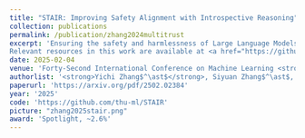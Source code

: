 ```yaml
---
title: "STAIR: Improving Safety Alignment with Introspective Reasoning"
collection: publications
permalink: /publication/zhang2024multitrust
excerpt: 'Ensuring the safety and harmlessness of Large Language Models (LLMs) has become equally critical as their performance in applications. However, existing safety alignment methods typically suffer from safety-performance trade-offs and the susceptibility to jailbreak attacks, primarily due to their reliance on direct refusals for malicious queries. In this paper, we propose <strong>STAIR</strong>, a novel framework that integrates \<strong>S</strong>afe\<strong>T</strong>y \<strong>A</strong>lignment with \<strong>I</strong>trospective \<strong>R</strong>easoning. We enable LLMs to identify safety risks through step-by-step analysis by self-improving chain-of-thought (CoT) reasoning with safety awareness. STAIR first equips the model with a structured reasoning capability and then advances safety alignment via iterative preference optimization on step-level reasoning data generated using our newly proposed Safety-Informed Monte Carlo Tree Search (SI-MCTS). We further train a process reward model on this data to guide test-time searches for improved responses. Extensive experiments show that STAIR effectively mitigates harmful outputs while better preserving helpfulness, compared to instinctive alignment strategies. With test-time scaling, STAIR achieves a safety performance comparable to Claude-3.5 against popular jailbreak attacks. 
Relevant resources in this work are available at <a href="https://github.com/thu-ml/STAIR">this https URL</a>.'
date: 2025-02-04
venue: 'Forty-Second International Conference on Machine Learning <strong>(ICML)</strong>, Vancouver, Canada'
authorlist: '<strong>Yichi Zhang$^\ast$</strong>, Siyuan Zhang$^\ast$, Yao Huang, Zeyu Xia, Zhengwei Fang, Xiao Yang, Ranjie Duan, Dong Yan, Yinpeng Dong, Jun Zhu'
paperurl: 'https://arxiv.org/pdf/2502.02384'
year: '2025'
code: 'https://github.com/thu-ml/STAIR'
picture: "zhang2025stair.png"
award: 'Spotlight, ~2.6%'
---
```

